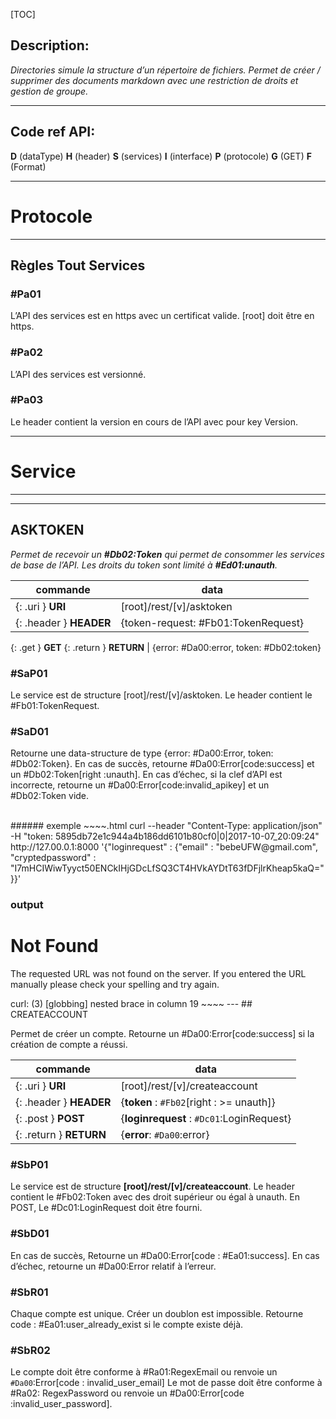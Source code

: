 [TOC]

## Description:
_Directories simule la structure d’un répertoire de fichiers. Permet de créer / supprimer des documents markdown avec une restriction de droits et gestion de groupe._

---

## Code ref API:
**D** (dataType)
**H** (header)
**S** (services)
**I** (interface)
**P** (protocole)
**G** (GET)
**F** (Format)

---
# Protocole
---
## Règles Tout Services
### #Pa01
L’API des services est en https avec un certificat valide. [root] doit être en https.

### #Pa02
L’API des services est versionné.

### #Pa03
Le header contient la version en cours de l’API avec pour key Version.

---
# Service
---

---

## ASKTOKEN

_Permet de recevoir un ***#Db02:Token*** qui permet de consommer les services de base de l’API. Les droits du token sont limité à ***#Ed01:unauth***._
<br>

commande| data
------- | -------------
{: .uri } **URI** | [root]/rest/[v]/asktoken
{: .header } **HEADER** | \{token-request: #Fb01:TokenRequest}
{: .get } **GET**
{: .return } **RETURN**  | \{error: #Da00:error, token: #Db02:token}  

### #SaP01
Le service est de structure [root]/rest/[v]/asktoken.
Le header contient le #Fb01:TokenRequest.

### #SaD01
Retourne une data-structure de type {error: #Da00:Error, token: #Db02:Token}.
En cas de succès, retourne #Da00:Error[code:success] et un #Db02:Token[right :unauth].
En cas d’échec, si la clef d’API est incorrecte, retourne un #Da00:Error[code:invalid_apikey] et un #Db02:Token vide.

<br>
###### exemple
~~~~.html
curl --header "Content-Type: application/json" -H "token: 5895db72e1c944a4b186dd6101b80cf0|0|2017-10-07_20:09:24" http://127.00.0.1:8000 '{"loginrequest" : {"email" : "bebeUFW@gmail.com", "cryptedpassword" : "I7mHCIWiwTyyct50ENCkIHjGDcLfSQ3CT4HVkAYDtT63fDFjlrKheap5kaQ="}}'

### output
<!DOCTYPE HTML PUBLIC "-//W3C//DTD HTML 3.2 Final//EN">
<title>404 Not Found</title>
<h1>Not Found</h1>
<p>The requested URL was not found on the server.  If you entered the URL manually please check your spelling and try again.</p>
curl: (3) [globbing] nested brace in column 19
~~~~
---
## CREATEACCOUNT

Permet de créer un compte. Retourne un #Da00:Error[code:success] si la création de compte a réussi.

commande| data
------- | -------------
{: .uri } **URI** | [root]/rest/[v]/createaccount
{: .header } **HEADER** | \{**token** : ``#Fb02``[right : >= unauth]}
{: .post } **POST** | {**loginrequest** : ``#Dc01``:LoginRequest}
{: .return } **RETURN**  | \{**error**: ``#Da00``:error}  

### #SbP01
Le service est de structure **[root]/rest/[v]/createaccount**.
Le header contient le #Fb02:Token avec des droit supérieur ou égal à unauth.
En POST, Le #Dc01:LoginRequest doit être fourni.

### #SbD01
En cas de succès, Retourne un #Da00:Error[code : #Ea01:success].
En cas d’échec, retourne un #Da00:Error relatif à l’erreur.

### #SbR01
Chaque compte est unique. Créer un doublon est impossible.
Retourne code : #Ea01:user_already_exist si le compte existe déjà.

### #SbR02
Le compte doit être conforme à #Ra01:RegexEmail ou renvoie un
``#Da00``:Error[code : invalid_user_email]
Le mot de passe doit être conforme à #Ra02: RegexPassword ou renvoie un #Da00:Error[code :invalid_user_password].
